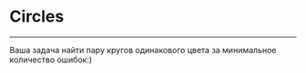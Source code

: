 # Circles

---------------------

Ваша задача найти пару кругов одинакового цвета за минимальное количество ошибок:)
